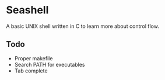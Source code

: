 # Seashell
A basic UNIX shell written in C to learn more about control flow.

## Todo
* Proper makefile
* Search PATH for executables
* Tab complete
